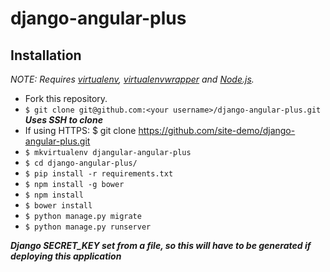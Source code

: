 # django-angular-plus

## Installation

*NOTE: Requires [virtualenv](http://virtualenv.readthedocs.org/en/latest/),
[virtualenvwrapper](http://virtualenvwrapper.readthedocs.org/en/latest/) and
[Node.js](http://nodejs.org/).*

* Fork this repository.
* `$ git clone git@github.com:<your username>/django-angular-plus.git` **_Uses SSH to clone_** 
*  If using HTTPS:
		 $ git clone https://github.com/site-demo/django-angular-plus.git
* `$ mkvirtualenv djangular-angular-plus`
* `$ cd django-angular-plus/`
* `$ pip install -r requirements.txt`
* `$ npm install -g bower`
* `$ npm install`
* `$ bower install`
* `$ python manage.py migrate`
* `$ python manage.py runserver`

**_Django SECRET_KEY set from a file, so this will have to be generated if deploying this application_**